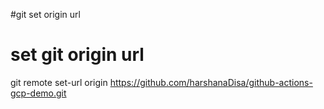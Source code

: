 #git set origin url

# set git origin url
git remote set-url origin https://github.com/harshanaDisa/github-actions-gcp-demo.git





